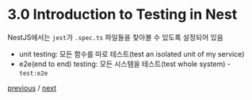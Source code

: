 # 3.0 Introduction to Testing in Nest

NestJS에서는 `jest`가 `.spec.ts` 파일들을 찾아볼 수 있도록 설정되어 있음

- unit testing: 모든 함수를 따로 테스트(test an isolated unit of my service)
- e2e(end to end) testing: 모든 시스템을 테스트(test whole system) - `test:e2e`

[previous](3.0.introduction-to-testing-in-nest.md) / [next](3.1.your-first-unit-test.md)
